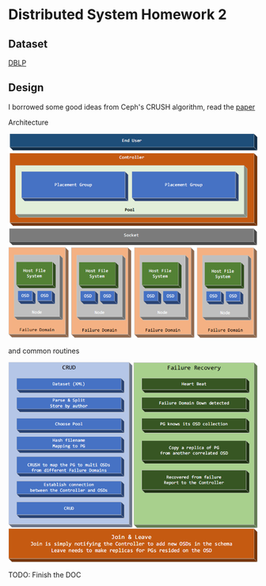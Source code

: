 # Distributed System Homework 2

## Dataset

[DBLP](http://dblp.uni-trier.de/xml/)

## Design

I borrowed some good ideas from Ceph's CRUSH algorithm, read the [paper](./paper/crush.pdf)

Architecture

![arch](./img/arch.png)

and common routines

![routines](./img/routines.png)

TODO: Finish the DOC

